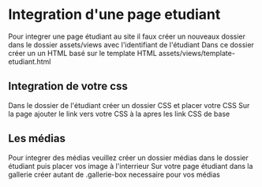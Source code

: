 # Integration d'une page etudiant
Pour integrer une page étudiant au site il faux créer un nouveaux dossier dans le dossier assets/views avec l'identifiant de l'étudiant 
Dans ce dossier créer un un HTML basé sur le template HTML assets/views/template-etudiant.html

## Integration de votre css
Dans le dossier de l'étudiant créer un dossier CSS et placer votre CSS 
Sur la page ajouter le link vers votre CSS à la apres les link CSS de base

## Les médias 
Pour integrer des médias veuillez créer un dossier médias dans le dossier étudiant puis placer vos image à l'interrieur 
Sur votre page étudiant dans la gallerie créer autant de .gallerie-box necessaire pour vos médias